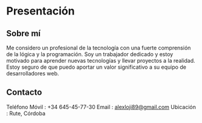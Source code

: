 # Presentación
## Sobre mí
Me considero un profesional de la tecnología con una fuerte comprensión de la lógica y la programación. Soy un trabajador dedicado y estoy motivado para aprender nuevas tecnologías y llevar proyectos a la realidad. Estoy seguro de que puedo aportar un valor significativo a su equipo de desarrolladores web.

## Contacto
Teléfono Móvil : +34 645-45-77-30
Email :  alexloji89@gmail.com
Ubicación : Rute, Córdoba